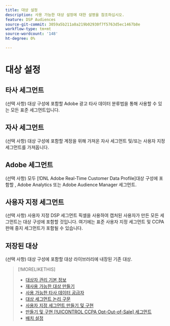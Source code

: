 ```yaml
---
title: 대상 설정
description: 사용 가능한 대상 설정에 대한 설명을 참조하십시오.
feature: DSP Audiences
source-git-commit: 3059a5b211a8a219b02930f7f5763d5ec1467b8e
workflow-type: tm+mt
source-wordcount: '148'
ht-degree: 0%

---
```


# 대상 설정

## 타사 세그먼트

(선택 사항) 대상 구성에 포함할 Adobe 광고 타사 데이터 분류법을 통해 사용할 수 있는 모든 표준 세그먼트입니다.

## 자사 세그먼트

(선택 사항) 대상 구성에 포함할 계정을 위해 가져온 자사 세그먼트 및/또는 사용자 지정 세그먼트를 가져옵니다.

## Adobe 세그먼트

(선택 사항) 모두 [!DNL Adobe Real-Time Customer Data Profile]대상 구성에 포함할 , Adobe Analytics 또는 Adobe Audience Manager 세그먼트.

## 사용자 지정 세그먼트

(선택 사항) 사용자 지정 DSP 세그먼트 픽셀을 사용하여 캡처된 사용자가 만든 모든 세그먼트는 대상 구성에 포함할 것입니다. 여기에는 표준 사용자 지정 세그먼트 및 CCPA 판매 중지 세그먼트가 포함될 수 있습니다.

## 저장된 대상

(선택 사항) 대상 구성에 포함할 대상 라이브러리에 내장된 기존 대상.

>[!MORELIKETHIS]
>
>* [대상자 관리 기본 정보](audience-about.md)
>* [재사용 가능한 대상 만들기](reusable-audience-create.md)
>* [사용 가능한 타사 데이터 공급자](third-party-data-providers.md)
>* [대상 세그먼트 논리 구문](audience-segment-logic-syntax.md)
>* [사용자 지정 세그먼트 만들기 및 구현](custom-segment-create.md)
>* [만들기 및 구현 [!UICONTROL CCPA Opt-Out-of-Sale] 세그먼트](ccpa-opt-out-segment-create.md)
>* [배치 설정](/help/dsp/campaign-management/placements/placement-settings.md)

